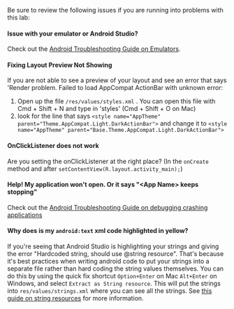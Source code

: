 Be sure to review the following issues if you are running into problems with this lab:

#### Issue with your emulator or Android Studio?

  Check out the [Android Troubleshooting Guide on Emulators](https://hackmd.io/@nesquena/r1bhe4La7?type=view#Something-weird-is-happening-with-my-emulator-or-Android-Studio).

#### Fixing Layout Preview Not Showing

 If you are not able to see a preview of your layout and see an error that says 'Render problem. Failed to load AppCompat ActionBar with unknown error:
 1) Open up the file `/res/values/styles.xml` . You can open this file with Cmd + Shift + N and type in 'styles' (Cmd + Shift + O on Mac)
 2) look for the line that says `<style name="AppTheme" parent="Theme.AppCompat.Light.DarkActionBar">` and change it to `<style name="AppTheme" parent="Base.Theme.AppCompat.Light.DarkActionBar">`

#### OnClickListener does not work

  Are you setting the onClickListener at the right place? (In the `onCreate` method and after `setContentView(R.layout.activity_main);`)

#### Help! My application won't open. Or it says "\<App Name\> keeps stopping"

  Check out the [Android Troubleshooting Guide on debugging crashing applications](https://hackmd.io/@nesquena/r1bhe4La7?type=view#My-app-is-crashing-with-a-dialog-and-then-exits)

#### Why does is my `android:text` xml code highlighted in yellow?

  If you're seeing that Android Studio is highlighting your strings and giving the error "Hardcoded string, should use @string resource". That's because it's best practices when writing android code to put your strings into a separate file rather than hard coding the string values themselves. You can do this by using the quick fix shortcut `Option+Enter` on Mac `Alt+Enter` on Windows, and select `Extract as String resource`. This will put the strings into `res/values/strings.xml` where you can see all the strings. See [this guide on string resources](https://guides.codepath.org/android/Understanding-App-Resources#defining-a-string-resource) for more information.
